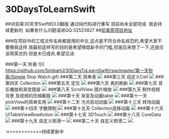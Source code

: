 # 30DaysToLearnSwift

##对前辈30天学Swift的3.0翻版  通过纯代码进行重写 目前尚未全部完成  我会持续更新的  如果有什么问题请进QQ:32523827
##[前辈原项目地址](https://github.com/SimbaHJ/30DaysofSwift)

###在项目中的工程文件名称都是用的中文,这点是不符合命名规范的,希望大家不要像我这样.我最初这样写的目的是希望降低新手的门槛,但是后来想了一下,还是应该用英文的.但是木已成舟,希望见谅.

###第一天  秒表
![]( https://github.com/SimbaHJ/30DaysToLearnSwift/raw/master/第一天秒表/Simple Stop Watch.gif)
###第二天  简单表
![]( https://github.com/SimbaHJ/30DaysToLearnSwift/raw/master/第二天简单表/Customfont.gif)
###第三天  自定义Cell
![]( https://github.com/SimbaHJ/30DaysToLearnSwift/raw/master/第三天自定义cell/playvideo.gif)
###第四天  Collection
![]( https://github.com/SimbaHJ/30DaysToLearnSwift/raw/master/第四天collection/Carousel.gif)
###第五天  定位
![]( https://github.com/SimbaHJ/30DaysToLearnSwift/raw/master/第五天定位/第五天定位.gif)
###第六天  表的刷新
![]( https://github.com/SimbaHJ/30DaysToLearnSwift/raw/master/第六天表的刷新/第六天表的刷新.gif)
###第七天  音乐播放和渐变图层
![]( https://github.com/SimbaHJ/30DaysToLearnSwift/raw/master/第七天音乐播放和渐变图层/第七天音乐播放和渐变图层.gif)
###第八天  ScrollView 图片缩放
![]( https://github.com/SimbaHJ/30DaysToLearnSwift/raw/master/第八天图片缩放/第八天图片缩放.gif)
###第九天  制作视频背景 及视频的压缩截取 
![]( https://github.com/SimbaHJ/30DaysToLearnSwift/raw/master/第九天视频背景/videobg.gif)
###第十天  渐变及动画table
![]( https://github.com/SimbaHJ/30DaysToLearnSwift/raw/master/第十天渐变及动画table/第十天渐变及动画table.gif)
###第十一天  pickView的简单实用
![]( https://github.com/SimbaHJ/30DaysToLearnSwift/raw/master/第十一天老虎机/第十天老虎机.gif)
###第十二天  污点启动动画
![]( https://github.com/SimbaHJ/30DaysToLearnSwift/raw/master/第十二动画污点/第十二天动画污点.gif)
###第十三天  转场动画
![]( https://github.com/SimbaHJ/30DaysToLearnSwift/raw/master/第十三天转场动画/第十三天转场动画.gif)
###第十四天  字数限制
![]( https://github.com/SimbaHJ/30DaysToLearnSwift/raw/master/第十四天字数限制/第十四天字数限制.gif)
###第十五天  Collection选择动画
![]( https://github.com/SimbaHJ/30DaysToLearnSwift/raw/master/第十五天/第十五天.gif)
###第十六天    UITableViewRowAction 
![]( https://github.com/SimbaHJ/30DaysToLearnSwift/raw/master/第十六天UITableViewRowAction/第十六天UITableViewRowAction.gif)
###第十七天   3DTouch
![]( https://github.com/SimbaHJ/30DaysToLearnSwift/raw/master/第十七天3DTouch/第十七天3DTouch.gif)
###第十八天   CoreData
![]( https://github.com/SimbaHJ/30DaysToLearnSwift/raw/master/第十八天CoreData/第十八天CoreData.gif)
###第十九天  自定义侧滑一
![]( https://github.com/SimbaHJ/30DaysToLearnSwift/raw/master/第十九天自定义侧滑一/第十九天自定义侧滑一.gif)
###第二十天  自定义侧滑二
![]( https://github.com/SimbaHJ/30DaysToLearnSwift/raw/master/第二十天自定义侧滑二/第二十天自定义侧滑二.gif)


->>>>>>>>>>>>持续更新中
